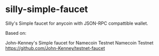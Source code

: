 silly-simple-faucet
==============

Silly's Simple faucet for anycoin with JSON-RPC compattible wallet.

Based on:

John-Kenney's Simple faucet for Namecoin Testnet Namecoin Testnet
https://github.com/John-Kenney/testnet-faucet
